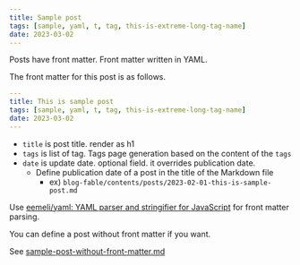 ```yaml
---
title: Sample post
tags: [sample, yaml, t, tag, this-is-extreme-long-tag-name]
date: 2023-03-02
---
```


Posts have front matter.
Front matter written in YAML.

The front matter for this post is as follows.

```yaml
---
title: This is sample post
tags: [sample, yaml, t, tag, this-is-extreme-long-tag-name]
date: 2023-03-02
---
```

- `title` is post title. render as h1
- `tags` is list of tag. Tags page generation based on the content of the `tags`
- `date` is update date. optional field. it overrides publication date.
  - Define publication date of a post in the title of the Markdown file
    - ex) `blog-fable/contents/posts/2023-02-01-this-is-sample-post.md`

Use [eemeli/yaml: YAML parser and stringifier for JavaScript](https://github.com/eemeli/yaml) for front matter parsing.

You can define a post without front matter if you want.

See [sample-post-without-front-matter.md](/blog-fable/posts/2023-01-01-sample-post-without-front-matter.html)
